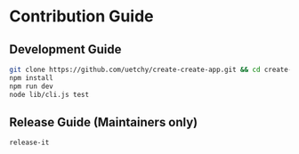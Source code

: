 # Contribution Guide

## Development Guide

```bash
git clone https://github.com/uetchy/create-create-app.git && cd create-create-app
npm install
npm run dev
node lib/cli.js test
```

## Release Guide (Maintainers only)

```bash
release-it
```
